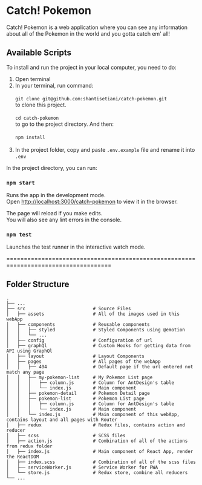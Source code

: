 # Catch! Pokemon
Catch! Pokemon is a web application where you can see any information about all of the Pokemon in the world and you gotta catch em' all!

## Available Scripts

To install and run the project in your local computer, you need to do:<br />
1. Open terminal<br />
2. In your terminal, run command:<br /><br />
`git clone git@github.com:shantisetiani/catch-pokemon.git`<br />
to clone this project.<br /><br />
`cd catch-pokemon`<br />
to go to the project directory. And then:<br /><br />
`npm install`<br /><br />
3. In the project folder, copy and paste `.env.example` file and rename it into `.env`<br />

In the project directory, you can run:

### `npm start`

Runs the app in the development mode.<br />
Open [http://localhost:3000/catch-pokemon](http://localhost:3000/catch-pokemon) to view it in the browser.

The page will reload if you make edits.<br />
You will also see any lint errors in the console.

### `npm test`

Launches the test runner in the interactive watch mode.<br />

====================================================================================

## Folder Structure

    .
    ├── ...
    ├── src                         # Source Files
    │   ├── assets                  # All of the images used in this webApp
    │   ├── components              # Reusable components
    │   │   ├── styled              # Styled Components using @emotion
    │   │   └── ...
    │   ├── config                  # Configuration of url
    │   ├── graphQl                 # Custom Hooks for getting data from API using GraphQl
    │   ├── layout                  # Layout Components
    │   ├── pages                   # All pages of the webApp
    │   │   ├── 404                 # Default page if the url entered not match any page
    │   │   ├── my-pokemon-list     # My Pokemon List page
    │   │   │   ├── column.js       # Column for AntDesign's table
    │   │   │   └── index.js        # Main component
    │   │   ├── pokemon-detail      # Pokemon Detail page
    │   │   ├── pokemon-list        # Pokemon List page
    │   │   │   ├── column.js       # Column for AntDesign's table
    │   │   │   └── index.js        # Main component
    │   │   └── index.js            # Main component of this webApp, contains layout and all pages with Router
    │   ├── redux                   # Redux files, contains action and reducer
    │   ├── scss                    # SCSS files
    │   ├── action.js               # Combination of all of the actions from redux folder
    │   ├── index.js                # Main component of React App, render the ReactDOM
    │   ├── index.scss              # Combination of all of the scss files 
    │   ├── serviceWorker.js        # Service Worker for PWA
    │   └── store.js                # Redux store, combine all reducers
    └── ...